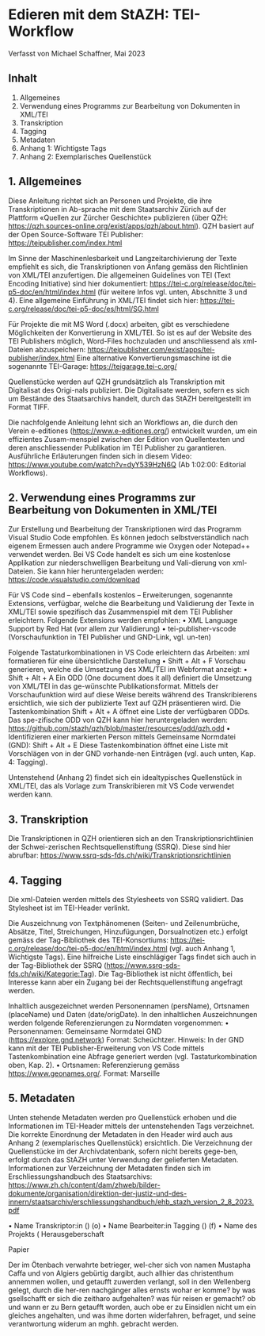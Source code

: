 # Edieren mit dem StAZH: TEI-Workflow

Verfasst von Michael Schaffner, Mai 2023

## Inhalt

1. Allgemeines	
2. Verwendung eines Programms zur Bearbeitung von Dokumenten in XML/TEI	
3. Transkription	
4. Tagging	
5. Metadaten	
6. Anhang 1: Wichtigste Tags	
7. Anhang 2: Exemplarisches Quellenstück	



## 1. Allgemeines	

Diese Anleitung richtet sich an Personen und Projekte, die ihre Transkriptionen in Ab-sprache mit dem Staatsarchiv Zürich auf der Plattform «Quellen zur Zürcher Geschichte» publizieren (über QZH: https://qzh.sources-online.org/exist/apps/qzh/about.html). QZH basiert auf der Open Source-Software TEI Publisher: https://teipublisher.com/index.html

Im Sinne der Maschinenlesbarkeit und Langzeitarchivierung der Texte empfiehlt es sich, die Transkriptionen von Anfang gemäss den Richtlinien von XML/TEI anzufertigen. Die allgemeinen Guidelines von TEI (Text Encoding Initiative) sind hier dokumentiert: https://tei-c.org/release/doc/tei-p5-doc/en/html/index.html (für weitere Infos vgl. unten, Abschnitte 3 und 4). Eine allgemeine Einführung in XML/TEI findet sich hier: https://tei-c.org/release/doc/tei-p5-doc/es/html/SG.html

Für Projekte die mit MS Word (.docx) arbeiten, gibt es verschiedene Möglichkeiten der Konvertierung in XML/TEI. So ist es auf der Website des TEI Publishers möglich, Word-Files hochzuladen und anschliessend als xml-Dateien abzuspeichern: https://teipublisher.com/exist/apps/tei-publisher/index.html Eine alternative Konvertierungsmaschine ist die sogenannte TEI-Garage: https://teigarage.tei-c.org/



Quellenstücke werden auf QZH grundsätzlich als Transkription mit Digitalisat des Origi-nals publiziert. Die Digitalisate werden, sofern es sich um Bestände des Staatsarchivs handelt, durch das StAZH bereitgestellt im Format TIFF. 

Die nachfolgende Anleitung lehnt sich an Workflows an, die durch den Verein e-editiones (https://www.e-editiones.org/) entwickelt wurden, um ein effizientes Zusam-menspiel zwischen der Edition von Quellentexten und deren anschliessender Publikation im TEI Publisher zu garantieren. Ausführliche Erläuterungen finden sich in diesem Video: https://www.youtube.com/watch?v=dyY539HzN6Q (Ab 1:02:00: Editorial Workflows).


## 2. Verwendung eines Programms zur Bearbeitung von Dokumenten in XML/TEI	

Zur Erstellung und Bearbeitung der Transkriptionen wird das Programm Visual Studio Code empfohlen. Es können jedoch selbstverständlich nach eigenem Ermessen auch andere Programme wie Oxygen oder Notepad++ verwendet werden. Bei VS Code handelt es sich um eine kostenlose Applikation zur niederschwelligen Bearbeitung und Vali-dierung von xml-Dateien. Sie kann hier heruntergeladen werden: https://code.visualstudio.com/download

Für VS Code sind – ebenfalls kostenlos – Erweiterungen, sogenannte Extensions, verfügbar, welche die Bearbeitung und Validierung der Texte in XML/TEI sowie spezifisch das Zusammenspiel mit dem TEI Publisher erleichtern. 
Folgende Extensions werden empfohlen: 
•	XML Language Support by Red Hat (vor allem zur Validierung)
•	tei-publisher-vscode (Vorschaufunktion in TEI Publisher und GND-Link, vgl. un-ten)

Folgende Tastaturkombinationen in VS Code erleichtern das Arbeiten:
xml formatieren für eine übersichtliche Darstellung
•	Shift + Alt + F
    Vorschau generieren, welche die Umsetzung des XML/TEI im Webformat anzeigt:
•	Shift + Alt + A
    Ein ODD (One document does it all) definiert die Umsetzung von XML/TEI in das ge-wünschte Publikationsformat. Mittels der Vorschaufunktion wird auf diese Weise bereits während des Transkribierens ersichtlich, wie sich der publizierte Text auf QZH präsentieren wird. Die Tastenkombination Shift + Alt + A öffnet eine Liste der verfügbaren ODDs. Das spe-zifische ODD von QZH kann hier heruntergeladen werden: https://github.com/stazh/qzh/blob/master/resources/odd/qzh.odd
•	Identifizieren einer markierten Person mittels Gemeinsame Normdatei (GND):
    Shift + Alt + E
    Diese Tastenkombination öffnet eine Liste mit Vorschlägen von in der GND vorhande-nen Einträgen (vgl. auch unten, Kap. 4: Tagging).

Untenstehend (Anhang 2) findet sich ein idealtypisches Quellenstück in XML/TEI, das als Vorlage zum Transkribieren mit VS Code verwendet werden kann.


## 3. Transkription

Die Transkriptionen in QZH orientieren sich an den Transkriptionsrichtlinien der Schwei-zerischen Rechtsquellenstiftung (SSRQ). Diese sind hier abrufbar: https://www.ssrq-sds-fds.ch/wiki/Transkriptionsrichtlinien

## 4. Tagging 

Die xml-Dateien werden mittels des Stylesheets von SSRQ validiert. Das Stylesheet ist im TEI-Header verlinkt. 

Die Auszeichnung von Textphänomenen (Seiten- und Zeilenumbrüche, Absätze, Titel, Streichungen, Hinzufügungen, Dorsualnotizen etc.) erfolgt gemäss der Tag-Bibliothek des TEI-Konsortiums: https://tei-c.org/release/doc/tei-p5-doc/en/html/index.html (vgl. auch Anhang 1, Wichtigste Tags). Eine hilfreiche Liste einschlägiger Tags findet sich auch in der Tag-Bibliothek der SSRQ (https://www.ssrq-sds-fds.ch/wiki/Kategorie:Tag). Die Tag-Bibliothek ist nicht öffentlich, bei Interesse kann aber ein Zugang bei der Rechtsquellenstiftung angefragt werden.

Inhaltlich ausgezeichnet werden Personennamen (persName), Ortsnamen (placeName) und Daten (date/origDate). In den inhaltlichen Auszeichnungen werden folgende Referenzierungen zu Normdaten vorgenommen: 
•	Personennamen: Gemeinsame Normdatei GND (https://explore.gnd.network)
Format: <persName ref="GND_1089527993">Scheüchtzer</persName>. Hinweis: In der GND kann mit der TEI Publisher-Erweiterung von VS Code mittels Tastenkombination eine Abfrage generiert werden (vgl. Tastaturkombination oben, Kap. 2). 
•	Ortsnamen: Referenzierung gemäss https://www.geonames.org/. Format: <placeName ref="LOC_43.29695_5.38107">Marseille</placeName>


## 5. Metadaten

Unten stehende Metadaten werden pro Quellenstück erhoben und die Informationen im TEI-Header mittels der untenstehenden Tags verzeichnet. Die korrekte Einordnung der Metadaten in den Header wird auch aus Anhang 2 (exemplarisches Quellenstück) ersichtlich.
Die Verzeichnung der Quellenstücke im der Archivdatenbank, sofern nicht bereits gege-ben, erfolgt durch das StAZH unter Verwendung der gelieferten Metadaten. Informationen zur Verzeichnung der Metadaten finden sich im Erschliessungshandbuch des Staatsarchivs: https://www.zh.ch/content/dam/zhweb/bilder-dokumente/organisation/direktion-der-justiz-und-des-innern/staatsarchiv/erschliessungshandbuch/ehb_stazh_version_2_8_2023.pdf

•	Name Transkriptor:in (<resp key="transcript"/>) (o)
•	Name Bearbeiter:in Tagging (<resp key="tagging"/>) (f)
•	Name des Projekts (<title>) (f) 
•	Name Herausgeber:in (<respStmt>) (f) (ohne andere Angabe Staatsarchiv Zü-rich)
•	QZH-ID (<idno>, wird durch StAZH vergeben) (o)
•	Signatur des Quellenstücks inkl. Kürzel Archiv- oder Bibliotheksstandort        (<idno@source>) (o)
•	Editorischer (moderner) Titel des Quellenstücks (<head>) (o)
•	Regest (<summary>) (f)
•	Sprache (<textLang>) (o)
•	Überlieferung (<filiation>) (o)
•	Entstehungszeitraum (<origDate>) (o)
•	Trägermaterial: <material> (o)
•	Schlagwörter: <term> (f)
•	Kommentar zu Quellenstück (in <back>) (f)

Legende:
(o) = Angabe obligatorisch
(f) = Angabe fakultativ


## 6. Anhang 1: Wichtigste Tags

p: Absatz 
p="35": Seitenumbruch unter Angabe der originalen Seitenzahl 
lb: Zeilenumbruch
head: Überschrift
del: Streichung
add: Hinzufügung (mit Attributen @place und ggf. @hand)
persName: Personenname
placeName: Ortsname
date: Datum (mit Attribut @when)
abbr: Abkürzung (ggf. mit Attribut @expan) 
origDate: Originaldatum des Quellenstücks (mit Attribut @when)



## 7. Anhang 2: Exemplarisches Quellenstück

<?xml version="1.0" encoding="UTF-8"?>
<?xml-model href="https://www.ssrq-sds-fds.ch/tei/TEI_Schema_SSRQ.rng" type="application/xml" schematypens="http://relaxng.org/ns/structure/1.0"?>
<?xml-model href="https://www.ssrq-sds-fds.ch/tei/TEI_Schema_SSRQ.rng" type="application/xml" schematy-pens="http://purl.oclc.org/dsdl/schematron"?>
<?xml-stylesheet type="text/css" href="https://www.ssrq-sds-fds.ch/tei/Textkritik_Version_tei-ssrq.css“?>
<!--<?xml-stylesheet type="text/css" href="https://www.ssrq-sds-fds.ch/tei/Inhalt_Version_tei-ssrq.css"?>-->
<TEI xmlns:xi="http://www.w3.org/2001/XInclude" xmlns="http://www.tei-c.org/ns/1.0"
    xmlns:ssrq="http://ssrq-sds-fds.ch/ns/nonTEI" n="1234" xml:lang="de">
    <teiHeader>
        <fileDesc>
            <titleStmt>
                <respStmt>
                    <persName><!-- Name Transkriptor:in--></persName>
                    <resp key="transcript"/>
                </respStmt>
                <respStmt>
                    <persName><!--Name Bearbeiter:in Tagging --></persName>
                    <resp key="tagging"/>
                </respStmt>
            </titleStmt>
            <publicationStmt>
                <date type="electronic" when="2021-05-01"/>
                <date type="print" when="2018-12-31"/>
            </publicationStmt>
            <seriesStmt xml:id="ssrq-sds-fds">
                <title><!-- Name Projekt--></title>
                <respStmt>
                    <persName><!-- Name Herausgeber:in--></persName>
                    <resp>Herausgeberschaft</resp>
                </respStmt>
                <idno><!-- QZH-ID nach Schema QZH_XXX--></idno>
            </seriesStmt>
            <sourceDesc>
                <msDesc>
                    <msIdentifier>
                        <idno source="<!-- Link zu Quelle in Archivkatalog-->"><!-- Signatur der Quelle--></idno>
                    </msIdentifier>
                    <head><!-- Editorischer Titel des Quellenstücks --></head>
                    <msContents>
                    <summary><!-- Regest--></summary>
                        <msItem>
                            <textLang><!-- Sprache--></textLang>
                            <filiation type="current"><!--Überlieferung --></filiation>
                            <filiation type="original"><origDate when="1706-07-21"/></filiation>
                        </msItem>
                    </msContents>
                    <physDesc>
                        <objectDesc>
                            <supportDesc>
                                <sup-port><material>Papier</material></support>
                                <extent/>
                            </supportDesc>
                        </objectDesc>
                    </physDesc>
                    <history>
                        <origin/>
                    </history>
                </msDesc>
            </sourceDesc>
        </fileDesc>
        <encodingDesc>
            <editorialDecl>
                <p>
                    <ref target="https://www.ssrq-sds-fds.ch/wiki/Transkriptionsrichtlinien"/>
                </p>
            </editorialDecl>
        </encodingDesc>
        <profileDesc> </profileDesc>
        <profileDesc>
            <textClass default="false">
                <keywords scheme="http://www.ssrq-sds-fds.ch/taxonomie">
                    <term ref="key000325"><!-- Schlagwort--></term>
                </keywords>
            </textClass>
            <particDesc default="false"/>
            <settingDesc default="false"/>
        </profileDesc>
    </teiHeader>
    <text>
        <group>
            <text><!-- Editionstext-->
        <body>
        <div>
            <pb n="35" facs="StAZH_B_II_695__S__35_.tif"/>
            <p>
                <lb/>Der im <placeName ref="LOC_47.374444_8.541111">Ötenbach</placeName> verwahrte betrieger, wel-cher
                <lb/>sich von namen <persName>Mustapha Caffa</persName> und von <placeName ref="LOC_36.73225_3.08746">Algiers</placeName>
            <lb/>gebürtig dargibt, auch allhier das christenthum an<lb break="no"/>nemmen wollen, und getaufft zuwerden verlangt,
                <lb/>soll in den <placeName ref="LOC_47.368744_8.542639">Wellenberg</placeName> gelegt, durch die her-ren
            <lb/>nachgänger alles ernsts wohar er komme? by was
            <lb/>gsellschafft er sich die zeitharo aufgehalten?
                <lb/>was für reisen er gemacht? ob und wann er zu <placeNa-me ref="LOC_46.94809_7.44744">Bern</placeName> ge<lb break="no"/>taufft worden, auch obe er zu <placeName ref="LOC_47.12693_8.75345">Einsidlen</placeName> nicht um
            <lb/>ein gleiches angehalten, und was ihme dorten
            <lb/>widerfahren, befraget, und seine verantwortung
            <lb/>widerum an <abbr>mghh.</abbr> gebracht werden.</p></div>
        </body>
                <back>
                <div>
                    <p><!-- Kommentar zum Quellenstück-->
                    </p>
                </div>
                </back>
            </text>
            </group>
    </text>
</TEI>



[1]:	https://teipublisher.com/exist/apps/tei-publisher/doc/documentation.xml?id=installation
[2]:	https://www.java.com/de/download/manual.jsp
[3]:	https://ant.apache.org/bindownload.cgi
[4]:	https://mkyong.com/ant/how-to-install-apache-ant-on-windows/
[5]:	https://www.youtube.com/watch?v=1AU8HqvgHXo
[6]:	https://docs.npmjs.com/downloading-and-installing-node-js-and-npm
[7]:	https://github.com
[8]:	https://www.youtube.com/watch?v=dyY539HzN6Q

[image-1]:	Aufbau-Git-Workflow.drawio.png
[image-2]:	Bildschirmfoto%202022-10-04%20um%2009.31.02.png
[image-3]:	Bildschirmfoto%202022-09-27%20um%2013.14.06.png
[image-4]:	Bildschirmfoto%202022-09-27%20um%2013.16.33.png
[image-5]:	Bildschirmfoto%202022-09-16%20um%2014.01.02.png
[image-6]:	Bildschirmfoto%202022-09-16%20um%2014.01.25.png
[image-7]:	Bildschirmfoto%202022-09-27%20um%2013.18.33.png
[image-8]:	DraggedImage.jpg
[image-9]:	DraggedImage-1.jpg
[image-10]:	DraggedImage-2.jpg
[image-11]:	Bildschirmfoto%202022-10-03%20um%2014.02.05.png
[image-12]:	Bildschirmfoto%202022-10-03%20um%2014.03.08.png
[image-13]:	Bildschirmfoto%202022-10-03%20um%2015.02.30.png
[image-14]:	Bildschirmfoto%202022-10-03%20um%2013.58.10.png
[image-15]:	DraggedImage-3.jpg
[image-16]:	Bildschirmfoto%202022-10-03%20um%2013.58.35.png
[image-17]:	Bildschirmfoto%202022-09-27%20um%2011.25.11.png
[image-18]:	Bildschirmfoto%202022-10-04%20um%2008.53.21.png
[image-19]:	Bildschirmfoto%202022-10-04%20um%2008.53.43.png
[image-20]:	Bildschirmfoto%202022-10-04%20um%2009.33.37.png
[image-21]:	DraggedImage-4.jpg
[image-22]:	DraggedImage-5.jpg
[image-23]:	Bildschirmfoto%202022-10-04%20um%2009.39.39.png
[image-24]:	Bildschirmfoto%202022-09-20%20um%2011.25.30.png
[image-25]:	Bildschirmfoto%202022-09-20%20um%2012.32.04.png
[image-26]:	Bildschirmfoto%202022-09-27%20um%2011.37.39.png
[image-27]:	Bildschirmfoto%202022-09-27%20um%2011.40.41.png
[image-28]:	Bildschirmfoto%202022-09-27%20um%2011.43.06.png
[image-29]:	Bildschirmfoto%202022-09-27%20um%2011.50.13.png
[image-30]:	Bildschirmfoto%202022-09-27%20um%2011.52.04.png
[image-31]:	Bildschirmfoto%202022-09-27%20um%2011.53.41.png
[image-32]:	Bildschirmfoto%202022-09-27%20um%2011.55.37.png
[image-33]:	Bildschirmfoto%202022-10-04%20um%2009.42.26.png
[image-34]:	Bildschirmfoto%202022-09-27%20um%2012.03.19.png
[image-35]:	Bildschirmfoto%202022-10-04%20um%2009.43.31.png